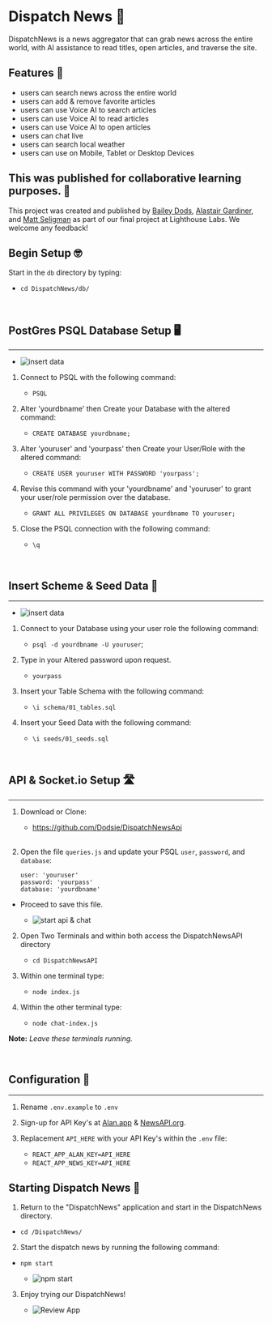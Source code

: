 # Dispatch News 📰

DispatchNews is a news aggregator that can grab news across the entire world, with AI assistance to read titles, open articles, and traverse the site.

## Features 🤳

- users can search news across the entire world
- users can add & remove favorite articles
- users can use Voice AI to search articles
- users can use Voice AI to read articles
- users can use Voice AI to open articles
- users can chat live
- users can search local weather
- users can use on Mobile, Tablet or Desktop Devices

## This was published for collaborative learning purposes. 🚧

This project was created and published by [Bailey Dods](https://github.com/Dodsie), [Alastair Gardiner](https://github.com/Alastair5), and [Matt Seligman](https://github.com/MattSeligman) as part of our final project at Lighthouse Labs. We welcome any feedback!

## Begin Setup 🤓

Start in the `db` directory by typing:

- `cd DispatchNews/db/`

<br/>

## PostGres PSQL Database Setup 🖥️

---

- ![insert data](https://github.com/Dodsie/docs/psql-db.gif?raw=true)

1. Connect to PSQL with the following command:

   - `PSQL`

2. Alter 'yourdbname' then Create your Database with the altered command:

   - `CREATE DATABASE yourdbname;`

3. Alter 'youruser' and 'yourpass' then Create your User/Role with the altered command:

   - `CREATE USER youruser WITH PASSWORD 'yourpass';`

4. Revise this command with your 'yourdbname' and 'youruser' to grant your user/role permission over the database.

   - `GRANT ALL PRIVILEGES ON DATABASE yourdbname TO youruser;`

5. Close the PSQL connection with the following command:

   - `\q`

<br/>

## Insert Scheme & Seed Data 🌱

---

- ![insert data](https://github.com/Dodsie/docs/psql-data.gif?raw=true)

1. Connect to your Database using your user role the following command:

   - `psql -d yourdbname -U youruser`;

2. Type in your Altered password upon request.

   - `yourpass`

3. Insert your Table Schema with the following command:

   - `\i schema/01_tables.sql`

4. Insert your Seed Data with the following command:

   - `\i seeds/01_seeds.sql`

<br/>

## API & Socket.io Setup 🛣️

---

1.  Download or Clone:

    - https://github.com/Dodsie/DispatchNewsApi
      <br><br>

2.  Open the file `queries.js` and update your PSQL `user`, `password`, and `database`:

        user: 'youruser'
        password: 'yourpass'
        database: 'yourdbname'

- Proceed to save this file.

  - ![start api & chat](https://github.com/Dodsie/docs/start-api-and-chat.gif?raw=true)

2. Open Two Terminals and within both access the DispatchNewsAPI directory

   - `cd DispatchNewsAPI`

3. Within one terminal type:

   - `node index.js`

4. Within the other terminal type:

   - `node chat-index.js`

**Note:** _Leave these terminals running._

<br/>

## Configuration 📝

---

1. Rename `.env.example` to `.env`

2. Sign-up for API Key's at [Alan.app](https://alan.app/) & [NewsAPI.org](https://newsapi.org/).

3. Replacement `API_HERE` with your API Key's within the `.env` file:

   - `REACT_APP_ALAN_KEY=API_HERE`
   - `REACT_APP_NEWS_KEY=API_HERE`
     <br/>

## Starting Dispatch News 🥳

1. Return to the "DispatchNews" application and start in the DispatchNews directory.

- `cd /DispatchNews/`

2. Start the dispatch news by running the following command:

- `npm start`

  - ![npm start](https://github.com/Dodsie/docs/start-app.gif?raw=true)

3. Enjoy trying our DispatchNews!

   - ![Review App](https://github.com/Dodsie/docs/app-review.gif?raw=true)
